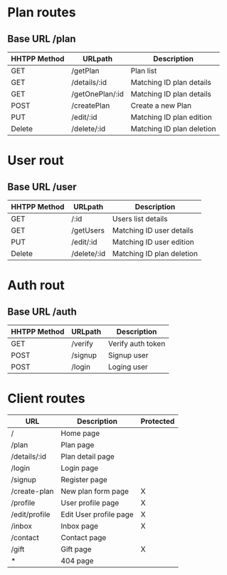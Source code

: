 # Plan routes
## Base URL /plan
| HHTPP Method | URLpath         | Description               |
|--------------|-----------------|---------------------------|
| GET          | /getPlan        | Plan list                 |
| GET          | /details/:id    | Matching ID plan details  |
| GET          | /getOnePlan/:id | Matching ID plan details  |
| POST         | /createPlan       | Create a new Plan         |
| PUT          | /edit/:id       | Matching ID plan edition  |
| Delete       | /delete/:id     | Matching ID plan deletion |


# User rout
## Base URL /user
| HHTPP Method | URLpath       | Description               |
|--------------|---------------|---------------------------|
| GET          | /:id          | Users list details        |
| GET          | /getUsers     | Matching ID user details  |
| PUT          | /edit/:id     | Matching ID user edition  |
| Delete       | /delete/:id   | Matching ID plan deletion |


# Auth rout
## Base URL /auth
| HHTPP Method | URLpath | Description       |
|--------------|---------|-------------------|
| GET          | /verify | Verify auth token |
| POST         | /signup | Signup user       |
| POST         | /login  | Loging user       |


# Client routes
| URL              | Description            | Protected |
|------------------|------------------------|-----------|
| /                | Home page              |           |
| /plan            | Plan page              |           |
| /details/:id     | Plan detail page       |           |
| /login           | Login page             |           |
| /signup          | Register page          |           |
| /create-plan     | New plan form page     | X         |
| /profile         | User profile page      | X         |
| /edit/profile    | Edit User profile page | X         |
| /inbox           | Inbox page  	        | X         |
| /contact         | Contact page           |           |
| /gift	           | Gift page 	            | X         |
| *                | 404 page               |           |